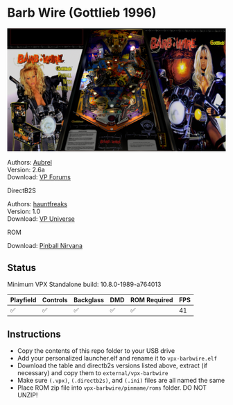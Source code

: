 # Barb Wire (Gottlieb 1996)

![Table Preview](../../images/vpx-barbwire-preview.png)

Authors: [Aubrel](https://www.vpforums.org/index.php?showuser=67749)  
Version: 2.6a  
Download: [VP Forums](https://www.vpforums.org/index.php?app=downloads&showfile=15531)

DirectB2S

Authors: [hauntfreaks](https://vpuniverse.com/profile/5216-hauntfreaks/)  
Version: 1.0  
Download: [VP Universe](https://vpuniverse.com/files/file/17730-barb-wire-gottlieb-1996-b2s/)

ROM

Download: [Pinball Nirvana](https://pinballnirvana.com/forums/resources/barbwire.1547/)

## Status 

Minimum VPX Standalone build: 10.8.0-1989-a764013

| Playfield | Controls | Backglass | DMD | ROM Required | FPS | 
|-----------|----------|-----------|-----|--------------|-----|
| :white_check_mark: | :white_check_mark: | :white_check_mark: | :white_check_mark: | :white_check_mark: | 41 |

## Instructions

- Copy the contents of this repo folder to your USB drive
- Add your personalized launcher.elf and rename it to `vpx-barbwire.elf`
- Download the table and directb2s versions listed above, extract (if necessary) and copy them to `external/vpx-barbwire`
- Make sure `(.vpx)`, `(.directb2s)`, and `(.ini)` files are all named the same
- Place ROM zip file into `vpx-barbwire/pinmame/roms` folder. DO NOT UNZIP!
